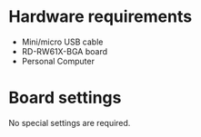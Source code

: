 Hardware requirements
===================
- Mini/micro USB cable
- RD-RW61X-BGA board
- Personal Computer

Board settings
============
No special settings are required.

